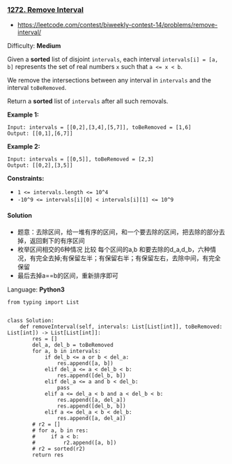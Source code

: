### [1272\. Remove Interval](https://leetcode.com/problems/remove-interval/)
- https://leetcode.com/contest/biweekly-contest-14/problems/remove-interval/

Difficulty: **Medium**


Given a **sorted** list of disjoint `intervals`, each interval `intervals[i] = [a, b]` represents the set of real numbers `x` such that `a <= x < b`.

We remove the intersections between any interval in `intervals` and the interval `toBeRemoved`.

Return a **sorted** list of `intervals` after all such removals.

**Example 1:**

```
Input: intervals = [[0,2],[3,4],[5,7]], toBeRemoved = [1,6]
Output: [[0,1],[6,7]]
```

**Example 2:**

```
Input: intervals = [[0,5]], toBeRemoved = [2,3]
Output: [[0,2],[3,5]]
```

**Constraints:**

*   `1 <= intervals.length <= 10^4`
*   `-10^9 <= intervals[i][0] < intervals[i][1] <= 10^9`


#### Solution
- 题意：去除区间，给一堆有序的区间，和一个要去除的区间，把去除的部分去掉，返回剩下的有序区间
- 枚举区间相交的6种情况 比较 每个区间的a,b 和要去除的d_a,d_b，六种情况，有完全去掉;有保留左半；有保留右半；有保留左右，去除中间，有完全保留
- 最后去掉a==b的区间，重新排序即可

Language: **Python3**

```python3
from typing import List
​
​
class Solution:
    def removeInterval(self, intervals: List[List[int]], toBeRemoved: List[int]) -> List[List[int]]:
        res = []
        del_a, del_b = toBeRemoved
        for a, b in intervals:
            if del_b <= a or b < del_a:
                res.append([a, b])
            elif del_a <= a < del_b < b:
                res.append([del_b, b])
            elif del_a <= a and b < del_b:
                pass
            elif a <= del_a < b and a < del_b < b:
                res.append([a, del_a])
                res.append([del_b, b])
            elif a <= del_a < b < del_b:
                res.append([a, del_a])
        # r2 = []
        # for a, b in res:
        #     if a < b:
        #         r2.append([a, b])
        # r2 = sorted(r2)
        return res
​
```